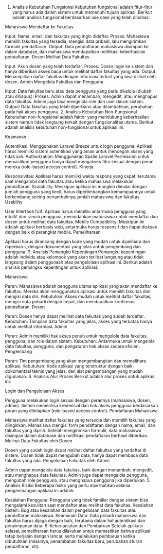 1. Analisis Kebutuhan Fungsional
Kebutuhan fungsional adalah fitur-fitur yang harus ada dalam sistem untuk memenuhi tujuan aplikasi. Berikut adalah analisis fungsional berdasarkan use case yang telah dibahas:

Mahasiswa Mendaftar ke Fakultas

Input: Nama, email, dan fakultas yang ingin didaftar.
Proses: Mahasiswa memilih fakultas yang tersedia, mengisi data pribadi, lalu mengirimkan formulir pendaftaran.
Output: Data pendaftaran mahasiswa disimpan ke dalam database, dan mahasiswa mendapatkan notifikasi keberhasilan pendaftaran.
Dosen Melihat Data Fakultas

Input: Akun dosen yang telah terdaftar.
Proses: Dosen login ke sistem dan hanya diberikan akses baca untuk melihat daftar fakultas yang ada.
Output: Menampilkan daftar fakultas dengan informasi terkait yang bisa dilihat oleh dosen.
Admin Mengelola Fakultas dan Pengguna

Input: Data fakultas baru atau data pengguna yang perlu dikelola (diubah atau dihapus).
Proses: Admin dapat menambah, mengedit, atau menghapus data fakultas. Admin juga bisa mengelola role dan user dalam sistem.
Output: Data fakultas yang telah diperbarui atau ditambahkan, perubahan pada hak akses pengguna.
2. Analisis Kebutuhan Non-Fungsional
Kebutuhan non-fungsional adalah faktor yang mendukung keberhasilan sistem namun tidak langsung terkait dengan fungsionalitas utama. Berikut adalah analisis kebutuhan non-fungsional untuk aplikasi ini:

Keamanan

Autentikasi: Menggunakan Laravel Breeze untuk login pengguna. Aplikasi harus memiliki sistem autentikasi yang aman untuk mencegah akses yang tidak sah.
Authorization: Menggunakan Spatie Laravel Permission untuk memastikan pengguna hanya dapat mengakses fitur sesuai dengan peran mereka (role-based access control).
Kinerja

Responsivitas: Aplikasi harus memiliki waktu respons yang cepat, terutama saat mengambil data fakultas atau ketika mahasiswa melakukan pendaftaran.
Scalability: Meskipun aplikasi ini mungkin dimulai dengan jumlah pengguna yang kecil, harus dipertimbangkan kemampuannya untuk berkembang seiring bertambahnya jumlah mahasiswa dan fakultas.
Usability

User Interface (UI): Aplikasi harus memiliki antarmuka pengguna yang intuitif dan ramah pengguna, memudahkan mahasiswa untuk mendaftar dan dosen untuk melihat data fakultas.
Mobile Compatibility: Meskipun ini adalah aplikasi berbasis web, antarmuka harus responsif dan dapat diakses dengan baik di perangkat mobile.
Pemeliharaan

Aplikasi harus dirancang dengan kode yang mudah untuk dipelihara dan diperbarui, dengan dokumentasi yang jelas untuk pengembang dan pengguna.
3. Analisis Pemangku Kepentingan
Pemangku kepentingan adalah individu atau kelompok yang akan terlibat langsung atau tidak langsung dalam penggunaan atau pengelolaan aplikasi ini. Berikut adalah analisis pemangku kepentingan untuk aplikasi:

Mahasiswa

Peran: Mahasiswa adalah pengguna utama aplikasi yang akan mendaftar ke fakultas. Mereka akan menggunakan aplikasi untuk memilih fakultas dan mengisi data diri.
Kebutuhan: Akses mudah untuk melihat daftar fakultas, mengisi data pribadi dengan cepat, dan mendapatkan konfirmasi pendaftaran.
Dosen

Peran: Dosen hanya dapat melihat data fakultas yang sudah terdaftar.
Kebutuhan: Tampilan data fakultas yang jelas, akses yang terbatas hanya untuk melihat informasi.
Admin

Peran: Admin memiliki hak akses penuh untuk mengelola data fakultas, pengguna, dan role dalam sistem.
Kebutuhan: Antarmuka untuk mengelola data fakultas, pengguna, dan pengaturan hak akses secara efisien.
Pengembang

Peran: Tim pengembang yang akan mengembangkan dan memelihara aplikasi.
Kebutuhan: Kode aplikasi yang terstruktur dengan baik, dokumentasi teknis yang jelas, dan alat pengembangan yang mudah digunakan.
4. Analisis Alur Proses
Berikut adalah alur proses untuk aplikasi ini:

Login dan Pengelolaan Akses

Pengguna melakukan login sesuai dengan perannya (mahasiswa, dosen, admin).
Sistem memeriksa kredensial dan hak akses pengguna berdasarkan peran yang ditetapkan (role-based access control).
Pendaftaran Mahasiswa

Mahasiswa melihat daftar fakultas yang tersedia dan memilih fakultas yang diinginkan.
Mahasiswa mengisi form pendaftaran dengan nama, email, dan fakultas yang dipilih.
Setelah mengirimkan formulir, data mahasiswa disimpan dalam database dan notifikasi pendaftaran berhasil diberikan.
Melihat Data Fakultas oleh Dosen

Dosen yang sudah login dapat melihat daftar fakultas yang terdaftar di sistem.
Dosen tidak dapat mengubah data, hanya dapat membaca data fakultas yang ada.
Pengelolaan Fakultas oleh Admin

Admin dapat mengelola data fakultas, baik dengan menambah, mengedit, atau menghapus data fakultas.
Admin juga dapat mengelola pengguna, mengubah role pengguna, atau menghapus pengguna jika diperlukan.
5. Analisis Risiko
Beberapa risiko yang perlu diperhatikan selama pengembangan aplikasi ini adalah:

Kesalahan Pengguna: Pengguna yang tidak familiar dengan sistem bisa mengalami kesulitan saat mendaftar atau melihat data fakultas.
Kesalahan Sistem: Bug atau kesalahan dalam pengelolaan data fakultas atau pendaftaran mahasiswa.
Keamanan Data: Data pribadi mahasiswa dan fakultas harus dijaga dengan baik, terutama dalam hal autentikasi dan penyimpanan data.
6. Keberlanjutan dan Pembaruan
Setelah aplikasi selesai, pemeliharaan harus dilakukan untuk memastikan bahwa aplikasi tetap berjalan dengan lancar, serta melakukan pembaruan ketika dibutuhkan (misalnya, penambahan fakultas baru, perubahan aturan pendaftaran, dll).